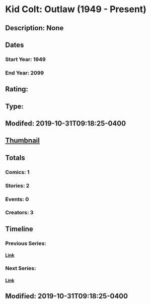 # Kid Colt: Outlaw (1949 - Present)
## Description: None
## Dates
### Start Year: 1949
### End Year: 2099
## Rating: 
## Type: 
## Modifed: 2019-10-31T09:18:25-0400
## [Thumbnail](http://i.annihil.us/u/prod/marvel/i/mg/b/40/image_not_available.jpg)
## Totals
### Comics: 1
### Stories: 2
### Events: 0
### Creators: 3
## Timeline
### Previous Series: 
#### [Link]()
### Next Series: 
#### [Link]()
## Modified: 2019-10-31T09:18:25-0400